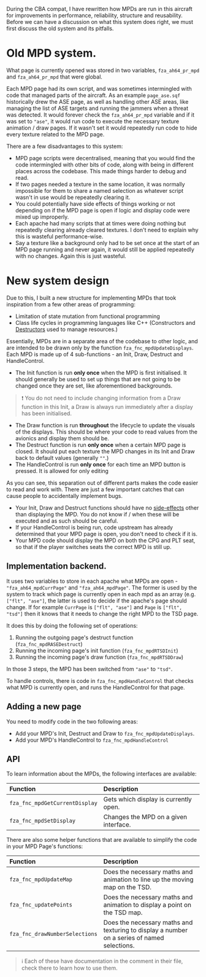 During the CBA compat, I have rewritten how MPDs are run in this aircraft for improvements in performance, reliability, structure and reusability. Before we can have a discussion on what this system does right, we must first discuss the old system and its pitfalls.

# Old MPD system.

What page is currently opened was stored in two variables, `fza_ah64_pr_mpd` and `fza_ah64_pr_mpd` that were global.

Each MPD page had its own script, and was sometimes intermingled with code that managed parts of the aircraft. As an example `page_ase.sqf` historically drew the ASE page, as well as handling other ASE areas, like managing the list of ASE targets and running the jammers when a threat was detected. It would forever check the `fza_ah64_pr_mpd` variable and if it was set to `"ase"`, it would run code to execute the necessary texture animation / draw pages. If it wasn't set it would repeatedly run code to hide every texture related to the MPD page.

There are a few disadvantages to this system:
* MPD page scripts were decentralised, meaning that you would find the code intermingled with other bits of code, along with being in different places across the codebase. This made things harder to debug and read.
* If two pages needed a texture in the same location, it was normally impossible for them to share a named selection as whatever script wasn't in use would be repeatedly clearing it.
* You could potentially have side effects of things working or not depending on if the MPD page is open if logic and display code were mixed up improperly.
* Each apache had many scripts that at times were doing nothing but repeatedly clearing already cleared textures. I don't need to explain why this is wasteful performance-wise.
* Say a texture like a background only had to be set once at the start of an MPD page running and never again, it would still be applied repeatedly with no changes. Again this is just wasteful.

# New system design

Due to this, I built a new structure for implementing MPDs that took inspiration from a few other areas of programming:

* Limitation of state mutation from functional programming
* Class life cycles in programming languages like C++ (Constructors and [Destructors](https://en.cppreference.com/w/cpp/language/destructor) used to manage resources.)

Essentially, MPDs are in a separate area of the codebase to other logic, and are intended to be drawn only by the function `fza_fnc_mpdUpdateDisplays`. Each MPD is made up of 4 sub-functions - an Init, Draw, Destruct and HandleControl.

* The Init function is run **only once** when the MPD is first initialised. It should generally be used to set up things that are not going to be changed once they are set, like aforementioned backgrounds.
> :heavy_exclamation_mark: You do not need to include changing information from a Draw function in this Init, a Draw is always run immediately after a display has been initialised.
* The Draw function is run **throughout** the lifecycle to update the visuals of the displays. This should be where your code to read values from the avionics and display them should be.
* The Destruct function is run **only once** when a certain MPD page is closed. It should put each texture the MPD changes in its Init and Draw back to default values (generally `""`.)
* The HandleControl is run **only once** for each time an MPD button is pressed. It is allowed for only editing

As you can see, this separation out of different parts makes the code easier to read and work with. There are just a few important catches that can cause people to accidentally implement bugs.

* Your Init, Draw and Destruct functions should have no [side-effects](https://en.wikipedia.org/wiki/Side_effect_(computer_science)) other than displaying the MPD. You do not know if / when these will be executed and as such should be careful.
* If your HandleControl is being run, code upstream has already determined that your MPD page is open, you don't need to check if it is.
* Your MPD code should display the MPD on both the CPG and PLT seat, so that if the player switches seats the correct MPD is still up.

## Implementation backend.

It uses two variables to store in each apache what MPDs are open - `"fza_ah64_mpdCurrPage"` and `"fza_ah64_mpdPage"`. The former is used by the system to track which page is currently open in each mpd as an array (e.g. `["flt", "ase"]`, the latter is used to decide if the apache's page should change. If for example `CurrPage` is `["flt", "ase"]` and `Page` is `["flt", "tsd"]` then it knows that it needs to change the right MPD to the TSD page.

It does this by doing the following set of operations:
1. Running the outgoing page's destruct function (`fza_fnc_mpdRASEDestruct`)
2. Running the incoming page's init function (`fza_fnc_mpdRTSDInit`)
2. Running the incoming page's draw function (`fza_fnc_mpdRTSDDraw`)

In those 3 steps, the MPD has been switched from `"ase"` to `"tsd"`.

To handle controls, there is code in `fza_fnc_mpdHandleControl` that checks what MPD is currently open, and runs the HandleControl for that page.

## Adding a new page

You need to modify code in the two following areas:
* Add your MPD's Init, Destruct and Draw to `fza_fnc_mpdUpdateDisplays`.
* Add your MPD's HandleControl to `fza_fnc_mpdHandleControl`

## API

To learn information about the MPDs, the following interfaces are available:

| Function | Description |
| :-- | :-- |
| `fza_fnc_mpdGetCurrentDisplay` | Gets which display is currently open. |
| `fza_fnc_mpdSetDisplay` | Changes the MPD on a given interface. |

There are also some helper functions that are available to simplify the code in your MPD Page's functions:

| Function | Description |
| :-- | :-- |
| `fza_fnc_mpdUpdateMap` | Does the necessary maths and animation to line up the moving map on the TSD. |
| `fza_fnc_updatePoints` | Does the necessary maths and animation to display a point on the TSD map. |
| `fza_fnc_drawNumberSelections` | Does the necessary maths and texturing to display a number on a series of named selections. |

> :information_source: Each of these have documentation in the comment in their file, check there to learn how to use them.
